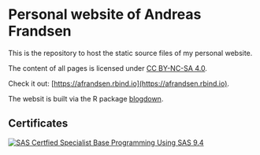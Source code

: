 # Personal website of Andreas Frandsen

This is the repository to host the static source files of my personal website.

The content of all pages is licensed under [CC BY-NC-SA 4.0](https://creativecommons.org/licenses/by-nc-sa/4.0/).

Check it out: [https://afrandsen.rbind.io](https://afrandsen.rbind.io).

The websit is built via the R package [blogdown](https://github.com/rstudio/blogdown).

## Certificates
[![SAS Certfied Specialist Base Programming Using SAS 9.4](https://afrandsen.rbind.io/images//images/sas-certified-specialist-base-programming-using-sas-9-4.png)](https://www.credly.com/badges/9c3ab9bb-48bd-4e74-a270-1553e327f46a/public_url)

